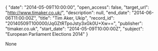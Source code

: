 {
  "date": "2014-05-09T10:00:00", 
  "open_access": false, 
  "target_url": "http://www.timaker.co.uk/", 
  "description": null, 
  "end_date": "2014-06-06T11:00:00Z", 
  "title": "Tim Aker, Ukip", 
  "record_id": "20140509T100000/JqGZtRTpoJsty3xGk0U+Xw==", 
  "publisher": "timaker.co.uk", 
  "start_date": "2014-05-09T10:00:00Z", 
  "subject": "European Parliament Elections 2014"
}

None